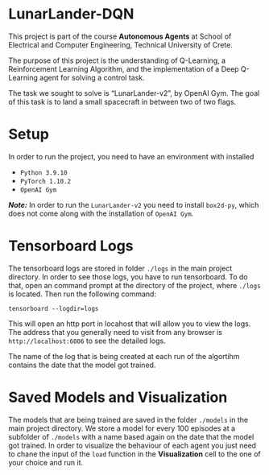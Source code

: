 # LunarLander-DQN
This project is part of the course **Autonomous Agents** at School of Electrical and Computer Engineering, Technical University of Crete.

The purpose of this project is the understanding of Q-Learning, a Reinforcement Learning Algorithm, 
and the implementation of a Deep Q-Learning agent for solving a control task.

The task we sought to solve is “LunarLander-v2”, by OpenAI Gym.
The goal of this task is to land a small spacecraft in between two of two flags.


# Setup
In order to run the project, you need to have an environment with installed
- `Python 3.9.10`
- `PyTorch 1.10.2`
- `OpenAI Gym`

***Note:*** In order to run the `LunarLander-v2` you need to install `box2d-py`, which does not come along with the installation of `OpenAI Gym`.

# Tensorboard Logs
The tensorboard logs are stored in folder `./logs` in the main project directory.
In order to see those logs, you have to run tensorboard. To do that, open an command prompt at the directory of the project, where `./logs` is located.
Then run the following command:
```
tensorboard --logdir=logs
```
This will open an http port in locahost that will allow you to view the logs. The address that you generally need to visit from any browser is `http://localhost:6006` to see the detailed logs.

The name of the log that is being created at each run of the algortihm contains the date that the model got trained.

# Saved Models and Visualization
The models that are being trained are saved in the folder `./models` in the main project directory. We store a model for every 100 episodes at a subfolder of `./models` with a name based again on the date that the model got trained.
In order to visualize the behaviour of each agent you just need to chane the input of the `load` function in the **Visualization** cell to the one of your choice and run it.
